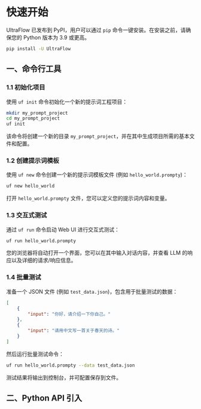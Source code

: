 # 快速开始

UltraFlow 已发布到 PyPI，用户可以通过 `pip` 命令一键安装。在安装之前，请确保您的 Python 版本为 3.9 或更高。

```bash
pip install -U UltraFlow
```

## 一、命令行工具

### 1.1 初始化项目

使用 `uf init` 命令初始化一个新的提示词工程项目：

```bash
mkdir my_prompt_project
cd my_prompt_project
uf init
```

该命令将创建一个新的目录 `my_prompt_project`，并在其中生成项目所需的基本文件和配置。

### 1.2 创建提示词模板

使用 `uf new` 命令创建一个新的提示词模板文件 (例如 `hello_world.prompty`)：

```bash
uf new hello_world
```

打开 `hello_world.prompty` 文件，您可以定义您的提示词内容和变量。

### 1.3 交互式测试

通过 `uf run` 命令启动 Web UI 进行交互式测试：

```bash
uf run hello_world.prompty
```

您的浏览器将自动打开一个界面，您可以在其中输入对话内容，并查看 LLM 的响应以及详细的请求/响应信息。

### 1.4 批量测试

准备一个 JSON 文件 (例如 `test_data.json`)，包含用于批量测试的数据：

```json
[
    {
        "input": "你好，请介绍一下你自己。"
    },
    {
        "input": "请用中文写一首关于春天的诗。"
    }
]
```

然后运行批量测试命令：

```bash
uf run hello_world.prompty --data test_data.json
```

测试结果将输出到控制台，并可配置保存到文件。

## 二、Python API 引入
